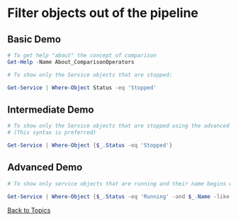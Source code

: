 # Filter objects out of the pipeline

## Basic Demo

```PowerShell
# To get help "about" the concept of comparison
Get-Help -Name About_ComparisonOperators

# To show only the Service objects that are stopped:

Get-Service | Where-Object Status -eq 'Stopped'
```

## Intermediate Demo

```PowerShell
# To show only the Service objects that are stopped using the advanced syntax
# (This syntax is preferred)

Get-Service | Where-Object {$_.Status -eq 'Stopped'}
```

## Advanced Demo

```PowerShell
# To show only service objects that are running and their name begins with "a"

Get-Service | Where-Object {$_.Status -eq 'Running' -and $_.Name -like "a*"}
```


[Back to Topics](../README.md#morning-session)
